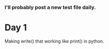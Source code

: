 ### I'll probably post a new test file daily.

# Day 1

Making write() that working like print() in python. 
